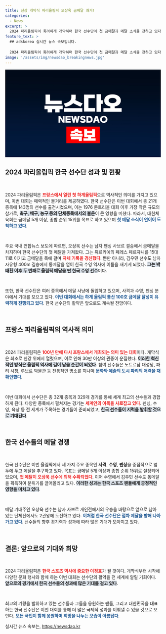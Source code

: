 ```yaml
---
title: 선상 개막식 파리올림픽 오상욱 금메달 쾌거!
categories:
  - News
excerpt: >
  2024 파리올림픽이 화려하게 개막하며 한국 선수단이 첫 금메달과 메달 소식을 전하고 있다. 프랑스 명소를 무대로 펼쳐지는 올림픽에서 한국, 금메달 100호 달성을 노린다!
feature_text: >
  ## adskorea 실시간 뉴스 속보입니다.

  2024 파리올림픽이 화려하게 개막하며 한국 선수단이 첫 금메달과 메달 소식을 전하고 있다. 프랑스 명소를 무대로 펼쳐지는 올림픽에서 한국, 금메달 100호 달성을 노린다!
image: '/assets/img/newsdao_breakingnews.jpg'
---
```


<p><img src="/assets/img/newsdao_breakingnews.jpg" alt="adskorea 속보" /></p>

<h2 data-ke-size="size26">2024 파리올림픽 한국 선수단 성과 및 현황</h2>

<p data-ke-size="size16">&nbsp;</p>

<p>2024 파리올림픽은 <b><span style="color: #ee2323;">프랑스에서 열린 첫 하계올림픽</span></b>으로 역사적인 의미를 가지고 있으며, 이번 대회는 매력적인 볼거리를 제공하였다. 한국 선수단은 이번 대회에서 총 21개 종목에 143명의 선수를 출전시켰으며, 이는 1976 몬트리올 대회 이후 가장 작은 규모의 참가로, <b><span style="background-color: #21538527;">축구, 배구, 농구 등의 단체종목에서의 불운</span></b>이 큰 영향을 미쳤다. 따라서, 대한체육회는 금메달 5개 이상, 종합 순위 15위를 목표로 하고 있으며 <b><span style="color: #1a5490;">첫 메달 소식이 연이어 도착하고 있다</span></b>.</p>

<p data-ke-size="size16">&nbsp;</p>

<p>주요 국내 연합뉴스 보도에 따르면, 오상욱 선수는 남자 펜싱 사브르 결승에서 금메달을 차지하며 한국 선수단의 첫 메달을 가져왔다. 그는 튀르키예의 페레스 페르자니를 15대 11로 이기고 금메달을 목에 걸며 <b><span style="color: #ee2323;">자체 기록을 경신했다</span></b>. 뿐만 아니라, 김우민 선수도 남자 자유형 400m 결승에서 동메달을 얻어 한국 수영 역사에 이름을 새기게 되었다. <b><span style="background-color: #21538527;">그는 박태환 이후 두 번째로 올림픽 메달을 딴 한국 수영 선수</span></b>이다.</p>

<p data-ke-size="size16">&nbsp;</p>

<p>또한, 한국 선수단은 여러 종목에서 메달 사냥에 돌입하고 있으며, 사격과 수영, 펜싱 분야에서 기대를 모으고 있다. <b><span style="color: #1a5490;">이번 대회에서는 하계 올림픽 통산 100호 금메달 달성이 유력하게 진행되고 있다</span></b>. 한국 선수단의 활약은 앞으로도 계속될 전망이다.</p>

<p data-ke-size="size16">&nbsp;</p>

<h2 data-ke-size="size26">프랑스 파리올림픽의 역사적 의미</h2>

<p data-ke-size="size16">&nbsp;</p>

<p>2024 파리올림픽은 <b><span style="color: #ee2323;">100년 만에 다시 프랑스에서 개최되는 의미 있는 대회</span></b>이다. 개막식은 최초로 센강 위에서 열렸으며, 이로 인해 30만 이상의 관중이 운집했다. <b><span style="background-color: #21538527;">이러한 혁신적인 방식은 올림픽 역사에 길이 남을 순간이 되었다</span></b>. 참여 선수들은 노트르담 대성당, 파리 시청, 루브르 박물관 등 전통적인 명소를 지나며 <b><span style="color: #1a5490;">문화와 예술의 도시 파리의 매력을 재확인했다</span></b>.</p>

<p data-ke-size="size16">&nbsp;</p>

<p>이번 대회에서 선수단은 총 32개 종목과 329개 경기를 통해 세계 최고의 선수들과 경합하게 된다. 다양한 종목에서 펼쳐지는 경기는 <b><span style="color: #ee2323;">세계인의 이목을 사로잡고 있다</span></b>. 펜싱, 수영, 육상 등 전 세계가 주목하는 경기들이 준비되었고, <b><span style="background-color: #21538527;">한국 선수들이 저력을 발휘할 것으로 기대된다</span></b>.</p>

<p data-ke-size="size16">&nbsp;</p>

<h2 data-ke-size="size26">한국 선수들의 메달 경쟁</h2>

<p data-ke-size="size16">&nbsp;</p>

<p>한국 선수단은 이번 올림픽에서 세 가지 주요 종목인 <b>사격</b>, <b>수영</b>, <b>펜싱</b>을 중점적으로 염두에 두고 메달을 추구하고 있다. 목표는 금메달 5개 이상과 종합 순위 15위로 설정되어 있으며, <b><span style="color: #ee2323;">첫 메달이 오상욱 선수에 의해 수확되었다</span></b>. 이어 수영에서 김우민 선수도 동메달을 획득하여 분위기를 끌어올리고 있다. <b><span style="background-color: #21538527;">이러한 성과는 한국 스포츠 팬들에게 긍정적인 영향을 미치고 있다</span></b>.</p>

<p data-ke-size="size16">&nbsp;</p>

<p>메달 기대주인 오상욱 선수는 남자 사브르 개인전에서의 우승을 바탕으로 앞으로 남아 있는 단체전에서도 2관왕에 도전하고 있다. <b><span style="color: #1a5490;">이처럼 한국 선수단은 점차 메달을 향해 나아가고 있다</span></b>. 선수들의 향후 경기력과 성과에 따라 많은 기대가 모아지고 있다. </p>

<p data-ke-size="size16">&nbsp;</p>

<h2 data-ke-size="size26">결론: 앞으로의 기대와 희망</h2>

<p data-ke-size="size16">&nbsp;</p>

<p>2024 파리올림픽은 <b><span style="color: #ee2323;">한국 스포츠 역사에 중요한 이정표</span></b>가 될 것이다. 개막식부터 시작해 다양한 문화 행사와 함께 하는 이번 대회는 선수단의 활약을 전 세계에 알릴 기회이다. <b><span style="background-color: #21538527;">앞으로의 경기에서 한국 선수들의 성과에 많은 기대를 걸고 있다</span></b>.</p>

<p data-ke-size="size16">&nbsp;</p>

<p>최고의 기량을 발휘하고 있는 선수들과 그들을 응원하는 팬들, 그리고 대한민국을 대표하는 한국 선수단은 이번 대회를 통해 더 많은 국제적 성과를 이뤄낼 수 있을 것으로 보인다. <b><span style="color: #1a5490;">모든 국민이 함께 응원하며 희망을 나누는 모습이 아름답다</span></b>.</p>
실시간 뉴스 속보는, <a href="https://newsdao.kr" rel="dofollow">https://newsdao.kr</a>



